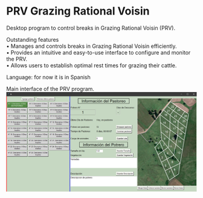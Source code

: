 # PRV Grazing Rational Voisin
Desktop program to control breaks in Grazing Rational Voisin (PRV).  

Outstanding features  
• Manages and controls breaks in Grazing Rational Voisin efficiently.  
• Provides an intuitive and easy-to-use interface to configure and monitor the PRV.   
• Allows users to establish optimal rest times for grazing their cattle.  

Language: for now it is in Spanish  

Main interface of the PRV program.
![imagen](images/PRV_main_image.PNG)

